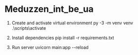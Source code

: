 # Meduzzen_int_be_ua

1. Create and activate virtual environment 
py -3 -m venv venv
.\scripts\activate

2. Install dependencies
pip install -r requirements.txt

3. Run server
uvicorn main:app --reload
